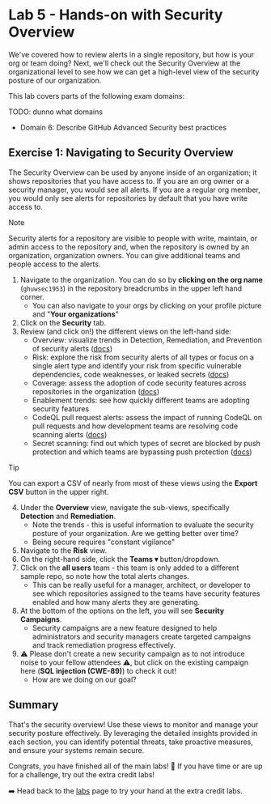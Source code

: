 # Lab 5 - Hands-on with Security Overview

We've covered how to review alerts in a single repository, but how is your org or team doing? Next, we'll check out the Security Overview at the organizational level to see how we can get a high-level view of the security posture of our organization.

This lab covers parts of the following exam domains:

TODO: dunno what domains

- Domain 6: Describe GitHub Advanced Security best practices

## Exercise 1: Navigating to Security Overview

The Security Overview can be used by anyone inside of an organization; it shows repositories that you have access to. If you are an org owner or a security manager, you would see all alerts. If you are a regular org member, you would only see alerts for repositories by default that you have write access to.

> [!NOTE]
> Security alerts for a repository are visible to people with write, maintain, or admin access to the repository and, when the repository is owned by an organization, organization owners. You can give additional teams and people access to the alerts.

1. Navigate to the organization. You can do so by **clicking on the org name** (`ghuwsec1953`) in the repository breadcrumbs in the upper left hand corner.
    - You can also navigate to your orgs by clicking on your profile picture and "**Your organizations**"
2. Click on the **Security** tab.
3. Review (and click on!) the different views on the left-hand side:
    - Overview: visualize trends in Detection, Remediation, and Prevention of security alerts ([docs](https://docs.github.com/en/enterprise-cloud@latest/code-security/security-overview/viewing-security-insights#about-security-insights))
    - Risk: explore the risk from security alerts of all types or focus on a single alert type and identify your risk from specific vulnerable dependencies, code weaknesses, or leaked secrets ([docs](https://docs.github.com/en/enterprise-cloud@latest/code-security/security-overview/assessing-code-security-risk))
    - Coverage: assess the adoption of code security features across repositories in the organization ([docs](https://docs.github.com/en/enterprise-cloud@latest/code-security/security-overview/assessing-adoption-code-security))
    - Enablement trends: see how quickly different teams are adopting security features
    - CodeQL pull request alerts: assess the impact of running CodeQL on pull requests and how development teams are resolving code scanning alerts ([docs](https://docs.github.com/en/enterprise-cloud@latest/code-security/security-overview/viewing-metrics-for-pull-request-alerts))
    - Secret scanning: find out which types of secret are blocked by push protection and which teams are bypassing push protection ([docs](https://docs.github.com/en/enterprise-cloud@latest/code-security/security-overview/viewing-metrics-for-secret-scanning-push-protection))

> [!TIP]
> You can export a CSV of nearly from most of these views using the **Export CSV** button in the upper right.

4. Under the **Overview** view, navigate the sub-views, specifically **Detection** and **Remediation**.
    - Note the trends - this is useful information to evaluate the security posture of your organization. Are we getting better over time?
    - Being secure requires "constant vigilance"
5. Navigate to the **Risk** view.
6. On the right-hand side, click the **Teams ▾** button/dropdown.
7. Click on the **all users** team - this team is only added to a different sample repo, so note how the total alerts changes.
    - This can be really useful for a manager, architect, or developer to see which repositories assigned to the teams have security features enabled and how many alerts they are generating.
8. At the bottom of the options on the left, you will see **Security Campaigns**.
    - Security campaigns are a new feature designed to help administrators and security managers create targeted campaigns and track remediation progress effectively.
9. ⚠️ Please don't create a new security campaign as to not introduce noise to your fellow attendees ⚠️, but click on the existing campaign here (**SQL injection (CWE-89)**) to check it out!
    - How are we doing on our goal?

## Summary

That's the security overview! Use these views to monitor and manage your security posture effectively. By leveraging the detailed insights provided in each section, you can identify potential threats, take proactive measures, and ensure your systems remain secure.

Congrats, you have finished all of the main labs! 🎉 If you have time or are up for a challenge, try out the extra credit labs!

➡️ Head back to the [labs](README.md) page to try your hand at the extra credit labs.
